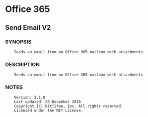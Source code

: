 # Office 365
## Send Email V2
### SYNOPSIS
```
    Sends an email from an Office 365 mailbox with attachments
```
### DESCRIPTION
```
    Sends an email from an Office 365 mailbox with attachments
```
### NOTES
```
    Version: 2.1.0
    Last updated: 26 December 2018
    Copyright (c) BitTitan, Inc. All rights reserved.
    Licensed under the MIT License.
```


